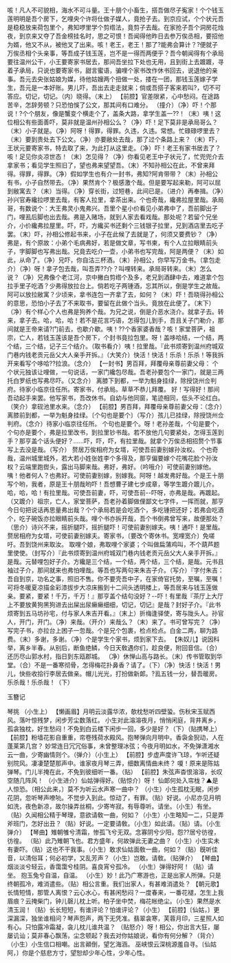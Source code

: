 <!-- { "loadSidebar": true } -->
咳！凡人不可貌相，海水不可斗量。王十朋个小畜生，搭吾做尽子寃家！个个钱玉莲明明是吾个房下，乞哩央个许将仕做子媒人，竟抢子去。到京应试，个个状元吾是稳稳放来荷包里个，弗知啰里学个剪绺法，竟剪子去哉。在家抢子吾个洞房花烛夜，到京来又夺了吾金榜挂名时，思之可恨！吾闻得他昨日去参万俟丞相，要招他为婿，他又不从，被他叉了出来。咳！老王，老王！那了?能弗会算计？?便就子万俟丞相个头亲事，等吾成子钱玉莲，岂不是一得而两便乎？吾今朝闻得有个承局要往温州公干，小王要寄家书居去，那间吾坐拉下处也无用，且到街上去踱踱，寻着子承局，只说也要寄家书，甜言蜜语，骗哩个家书改作休书回去，说退他的亲事。吾元去央张姑娘为媒，待他姑嫂两个扭做一处，搂在一团，那钱玉莲嫁子学生，吾元是一本好账。男儿吓，吾出去走走就来；倘或吾搭子客来若叫?，切不可答应。切记，切记。（内）晓得。（末上）
【前腔】官差限紧，心中愁闷。在途路苦辛，怎辞劳顿？只恐怕悞了公文，那其间有口难分。
（撞介）（净）吓！个那说！?个个朋友，像是蟹变个横走个了，盖条大路，拿学生盖一??！（末）咦！这位相公有些面善吓，莫非就是温州孙相公么？（净）吓！足下莫非是承局哥么？（末）小子就是。（净）阿呀！得罪，得罪。久违，久违。常想。忙碌碌啰里去？（末）要到贵处去下公文。（净）亦要敝处去哉，那了过个条路上来？（末）吓，王状元要寄家书，特去取了来，为此打从这里走。（净）吓！老王有家书居去了？咳！足见你炎凉世态！（末）怎见得？（净）你看见老王中子状元了，忙兜兜介去拿家书；看见学生照旧了，望也弗来望望吾。（末）不知孙相公在此，不曾来拜得。得罪，得罪。（净）假如学生也有介一封书，弗知?阿肯带带？（末）孙相公有书，小子自然带去。（净）果然肯个？极感激个哉。但是要写起来勒，阿可以屈到敝寓去？（末）当得。（净）穿长街，过短巷，此间已是。（进介）再奉揖。（净）孙兴官寿纔拉啰里去哉，有客人拉里，拿茶出来。个也奇哉，纔弗拉屋里哉。承局哥，有数说个：大王弗灵小鬼弗兴。吾里个星小价看见小弟弗中了，吾前脚出子门，哩厾后脚也出去哉。弗是入赌场，就到人家去看戏哉。那处呢？若留个兄坐介，小价纔弗拉屋里。吓，吓，方纔买书还剩个三钱银子拉里，兄到酒店里去吃子罢。（末）吓，孙相公修起书来，小子在此候了去就是了，何须又要费钞？（净）弗是，有个原故：小弟个毛病弗好，若是做文章，写书柬，有个人立拉眼睛前头子，字脚脚也写弗出哉。兄竟去吃介一壶，小弟书也写完哉，阿是两便？（末）如此，从命了。（净）兄吓，你自沽三杯酒。（末）孙相公，你早写万金书。（拿包走介）（净）呀！拿子包去哉，叫吾弄??介？叫哩转来。承局哥转来。（末）怎么说？（净）兄弗像个老江河，京中撇白剪绺个及多，老兄到酒肆中去，难道拿个包拉手里子吃酒？少弗得放拉台上。倘若吃子两锺酒，忘其所以，倒是学生之故哉。阿可以放拉敝寓？少顷来，拿书连包一齐拿了去，如何？（末）吓！吾晓得孙相公的意思，恐怕小子去了不来取书，要留在此做个当头。竟放在此便了。（末下）（净）有个样心个人也弗是狗养个哉。为兄之说，倒是介恶水浇介。就拿子去。转来，拿子去。哈，哈，哈！若不是花言巧语，怎得包儿到手，吾且关子门勒介，那间就是王帝来请?门前去，也歇介歇。咦！??个香家婆香哉？咳！家堂菩萨，祖宗，亡人，若钱玉莲该是吾个房下，个封书竟拉包里。呀！盖哆哈结，一个结，两个结，三个结，记子三个结介。（取书看介）咦！拉里哉。『此书烦寄到温州府城双门巷内钱老贡元岳父大人亲手开拆。』（大笑介）快活！快活！乐杀！乐杀！等我拆开来看写个哆哈??拉浪。（念介）
【一封书】男百拜，拜覆母亲尊前妻父母：
个个状元独该让哩做，一句说话，一家门纔包尽哉。吾老孙要包个一家门，就是三两托白罗纸也写弗尽吓。（又念介）
离膝下到都，一举为魁身挂绿，除授饶州佥判府。待家小临京往任所。寄家书，付承局。草草不恭儿拜覆。
好！写得好！那间吾动起手来罢。他写家书，吾改休书。自幼与他同窗，笔迹相同，低头不论红白。（笑介）拿砚池里水来。（念介）
【前腔】男百拜，拜覆母亲尊前妻父母：（念介）离膝前到都，一举为魁身挂绿。〔个句也是要个〕（写介）孩儿已挂绿，除授饶州佥判府。（念介）待家小临京往任所。
个句也是要个。呀！老孙差哉，个句是要个，个句亦是要个，弗是拉里改书，到拉里钞书哉。若不放他几句要紧处，怎得玉莲到手？那亨盖个话头便好？......吓，吓，吓，有拉里哉。就拿个万俟丞相招赘个节事写上去没是哉。（写介）
赘居万俟相府为女壻，可使吾前妻别嫁孙汝权。
个也奇哉，温州城里城外，若大若小姓张姓李个多得及，那亨偏要嫁个花嘴花脸个孙汝权？云端里跑辔头，露出马脚来哉。弗好，弗好。（吟哦介）可使前妻别嫁他。咦！他者何人？也弗好。可使前妻别嫁，别嫁我。阿呀！越发弗好哉。个是王十朋写个哟，我者，原是王十朋哉哟吓！吾想曹子建七步成章，等学生踱介踱儿介。哈，哈，哈！有拉里哉。可使吾前妻，吓，可使吾前--吓呀，亦弗是哉。再踱起。（又踱介）祖宗，亡人，家堂菩萨，吾老孙着脚做俚鄙文七字件，一挥而就，那亨今日句把说话再思量弗出哉？个个承局若是会吃酒个，多吃锺把还好；若弗会吃酒个，吃子碗饭亦拉眼睛前头哉。哩个书亦拆开哉，吾个书倒弗曾写来，故便那处？（思介）诗兴不来，摇折腿吓，摇折腿吓！可使前妻别嫁夫。咦！通吓！是里哉。
赘居相府为女壻，可使前妻别嫁夫。寄家书，〔要改个寄休书。宽哩宽介〕免嗟吁。吾到饶州来取汝。
取哩个娘，弗取哩个家婆；个叫做扁蒲鸡叫，不个葫芦题里使使。（封写介）『此书烦寄到温州府城双门巷内钱老贡元岳父大人亲手开拆。』是哉。元替哩包好子介。方纔是三个结，一个结，两个结，三个结，是哉。元书且袖过子介，那间就来也弗怕哩哉。等吾也写两句来朱吉子介。（写介）『字付朱吉：吾自到京，功名之事，照旧不售。你不要壳吾中子，在家倚官托势，至嘱，至嘱！可将冬暖夏凉描金彩漆拔步大凉床搬到十二间头透明楼上，等吾居来与钱玉莲做亲。要紧，要紧！千万，千万！』那亨盖个结句没好？--吓！有里哉『茶厅上大厅上不要放黄狗黑狗进去出屎出尿癞癞细细，切记，切记』是哉？封好子介。『此书烦寄到五马坊孙宅，付与家人朱吉开看。』（末上）折梅逢驿使，寄与陇头人。孙官人，开门，开门。（净）来哉。（开介）来哉么？（末）来了。书可曾写完？（净）写完子书，亦拉台上困子一忽哉。个是兄个包裹，检点检点。白金二两，聊为路费。（末）多谢，多谢。（净）个是学生个家书，烦到家下去。
【朱奴儿】说因科举，离乡半春。从别后，断鱼绝鳞，今日天敎遇你们，趁良便，附回音信。（合）还历尽山郭水村，指日到东瓯郡城。
（净）休惮山高与路长。（末）传书管取到华堂。（合）不是一番寒彻骨，怎得梅花扑鼻香？请了。（下）（净）快活！快活！男儿，快些收拾行李居去做亲。帽儿光光，打扮做新郞。?厾五钱一分，替吾暖房。乐杀哉！乐杀哉！（下）
 
玉簪记
 
琴挑
（小生上）
【懒画眉】月明云淡露华浓，欹枕愁听四壁蛩。伤秋宋玉赋西风。落叶惊残梦，闲步芳尘数落红。
小生对此溶溶夜月，悄悄闲庭，背井离乡，孤衾独枕，好生愁闷！不免到白云楼下闲步一回，多少是好？（下）（贴携琴上）
【前腔】粉墙花影自重重，帘卷残荷水殿风。抱琴弹向月明中。香袅金猊动，人在蓬莱第几宫？
妙常连日冗冗俗事，未曾整理冰弦；今夜月明如水，不免弹潇湘水云一曲，少寄幽情则个。（弹介）（小生上）
【前腔】步虚声度许飞琼，乍听还疑别院风。凄凄楚楚那声中。谁家夜月琴三弄，细数离情曲未终？
嗄！原来是陈姑弹琴。门儿半掩在此，不免到彼细听一番。（贴）
【前腔】朱弦声杳恨溶溶，长叹空随几阵风！
（小生进介）仙姑弹得好。（贴惊介）呀！
仙郞何处入帘栊？▲是人惊恐。〔相公此来，〕莫不为听云水声寒一曲中？
（小生）小生孤枕无眠，闲步花阴，忽听琴声嘹喨。不觉步入到此。惊动了，有罪。（贴）好说。小尼亦见月明如洗，夜色新凉，故尔操弄丝桐，少寄岑寂。有辱尊听。请坐。（小生）有坐。（贴）久闻相公精于琴理，意欲请敎一曲，何如？（小生）小生略知一二，只是弄斧班门，怎好出丑？（贴）好说。一定要请敎。（小生）如此请。（贴）请。（小生弹介）
【琴曲】雉朝雊兮清霜，惨孤飞兮无双。念寡阴兮少阳，怨??居兮彷徨，彷徨。
（贴）此乃雉朝飞也。君方盛年，何故弹此无妻之曲？（小生）小生实未有妻吓。（贴）这也不干我事。（小生）敢求仙姑面敎一曲，何如？（贴）旣听佳音，以清俗耳；何必初学，又乱芳声？（小生）岂敢。请敎。（贴弹介）
【琴曲】烟淡淡兮轻云，香霭霭兮桂阴。喜良宵兮孤冷。
（小生）弹得好阿！（贴）请坐。
抱玉兔兮自温，自温。
（小生）妙！此乃广寒游也，正是出家人所弹。只是终朝孤冷，难消遣些。（贴）相公言重。我们出家人，有甚难消遣处？
【朝元歌】长情短情，那管人离恨？云心水心，有甚闲愁闷？一度春来，一番花褪，怎生上我眉痕？云掩柴门，钟儿磬儿枕上听。柏子坐中焚，梅花帐绝尘。（小生）果然是水清玉润！（贴）长长短短，有谁评论？怕谁评论？（小生）
【前腔】〔仙姑，〕更深漏深，独坐谁相问？琴声怨声，两下无凭准。翡翠衾寒，芙蓉月印，三星照人如有心。只怕露冷霜凝，衾儿枕儿谁共温？
（贴怒介）呀！相公，你出言大狂，屡屡讥讪；莫非春心飘荡，尘念顿起？我去对你姑娘说，看你有何分解？（背介）（小生）小生信口相嘲。出言顚倒，望乞海涵。
巫峡恨云深桃源羞自寻。〔仙姑阿，〕你是个慈悲方寸，望恕却少年心性，少年心性。
